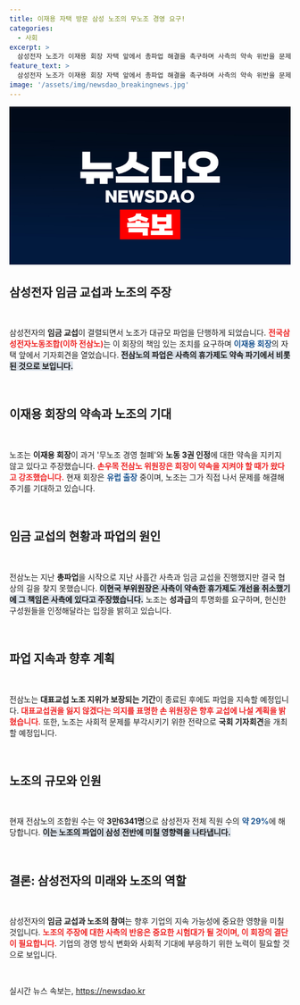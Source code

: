 ```yaml
---
title: 이재용 자택 방문 삼성 노조의 무노조 경영 요구!
categories:
  - 사회
excerpt: >
  삼성전자 노조가 이재용 회장 자택 앞에서 총파업 해결을 촉구하며 사측의 약속 위반을 문제 삼았다. 파업의 책임은 회사에 있으며, 노조는 임금 인상 및 성과급 투명화를 요구하고 있다. 이들은 국회와 연대해 파업을 확대할 계획이다.
feature_text: >
  삼성전자 노조가 이재용 회장 자택 앞에서 총파업 해결을 촉구하며 사측의 약속 위반을 문제 삼았다. 파업의 책임은 회사에 있으며, 노조는 임금 인상 및 성과급 투명화를 요구하고 있다. 이들은 국회와 연대해 파업을 확대할 계획이다.
image: '/assets/img/newsdao_breakingnews.jpg'
---
```


<p><img src="/assets/img/newsdao_breakingnews.jpg" alt="firstkoreanews 속보" /></p>

<h2 data-ke-size="size26">삼성전자 임금 교섭과 노조의 주장</h2>

<p data-ke-size="size16">&nbsp;</p>

<p>삼성전자의 <b>임금 교섭</b>이 결렬되면서 노조가 대규모 파업을 단행하게 되었습니다. <b><span style="color: #ee2323;">전국삼성전자노동조합(이하 전삼노)</span></b>는 이 회장의 책임 있는 조치를 요구하며 <b><span style="color: #1a5490;">이재용 회장</span></b>의 자택 앞에서 기자회견을 열었습니다. <b><span style="background-color: #21538527;">전삼노의 파업은 사측의 휴가제도 약속 파기에서 비롯된 것으로 보입니다.</span></b></p>

<p data-ke-size="size16">&nbsp;</p>

<h2 data-ke-size="size26">이재용 회장의 약속과 노조의 기대</h2>

<p data-ke-size="size16">&nbsp;</p>

<p>노조는 <b>이재용 회장</b>이 과거 '무노조 경영 철폐'와 <b>노동 3권 인정</b>에 대한 약속을 지키지 않고 있다고 주장했습니다. <b><span style="color: #ee2323;">손우목 전삼노 위원장은 회장이 약속을 지켜야 할 때가 왔다고 강조했습니다.</span></b> 현재 회장은 <b><span style="color: #1a5490;">유럽 출장</span></b> 중이며, 노조는 그가 직접 나서 문제를 해결해 주기를 기대하고 있습니다.</p>

<p data-ke-size="size16">&nbsp;</p>

<h2 data-ke-size="size26">임금 교섭의 현황과 파업의 원인</h2>

<p data-ke-size="size16">&nbsp;</p>

<p>전삼노는 지난 <b>총파업</b>을 시작으로 지난 사흘간 사측과 임금 교섭을 진행했지만 결국 협상의 길을 찾지 못했습니다. <b><span style="background-color: #21538527;">이현국 부위원장은 사측이 약속한 휴가제도 개선을 취소했기에 그 책임은 사측에 있다고 주장했습니다.</span></b> 노조는 <b>성과급</b>의 투명화를 요구하며, 헌신한 구성원들을 인정해달라는 입장을 밝히고 있습니다.</p>

<p data-ke-size="size16">&nbsp;</p>

<h2 data-ke-size="size26">파업 지속과 향후 계획</h2>

<p data-ke-size="size16">&nbsp;</p>

<p>전삼노는 <b>대표교섭 노조 지위가 보장되는 기간</b>이 종료된 후에도 파업을 지속할 예정입니다. <b><span style="color: #ee2323;">대표교섭권을 잃지 않겠다는 의지를 표명한 손 위원장은 향후 교섭에 나설 계획을 밝혔습니다.</span></b> 또한, 노조는 사회적 문제를 부각시키기 위한 전략으로 <b>국회 기자회견</b>을 개최할 예정입니다. </p>

<p data-ke-size="size16">&nbsp;</p>

<h2 data-ke-size="size26">노조의 규모와 인원</h2>

<p data-ke-size="size16">&nbsp;</p>

<p>현재 전삼노의 조합원 수는 약 <b>3만6341명</b>으로 삼성전자 전체 직원 수의 <b><span style="color: #1a5490;">약 29%</b></span>에 해당합니다. <b><span style="background-color: #21538527;">이는 노조의 파업이 삼성 전반에 미칠 영향력을 나타냅니다.</span></b></p>

<p data-ke-size="size16">&nbsp;</p>

<h2 data-ke-size="size26">결론: 삼성전자의 미래와 노조의 역할</h2>

<p data-ke-size="size16">&nbsp;</p>

<p>삼성전자의 <b>임금 교섭과 노조의 참여</b>는 향후 기업의 지속 가능성에 중요한 영향을 미칠 것입니다. <b><span style="color: #ee2323;">노조의 주장에 대한 사측의 반응은 중요한 시험대가 될 것이며, 이 회장의 결단이 필요합니다.</span></b> 기업의 경영 방식 변화와 사회적 기대에 부응하기 위한 노력이 필요할 것으로 보입니다. </p>

<p data-ke-size="size16">&nbsp;</p>
실시간 뉴스 속보는, <a href="https://newsdao.kr" rel="dofollow">https://newsdao.kr</a>



